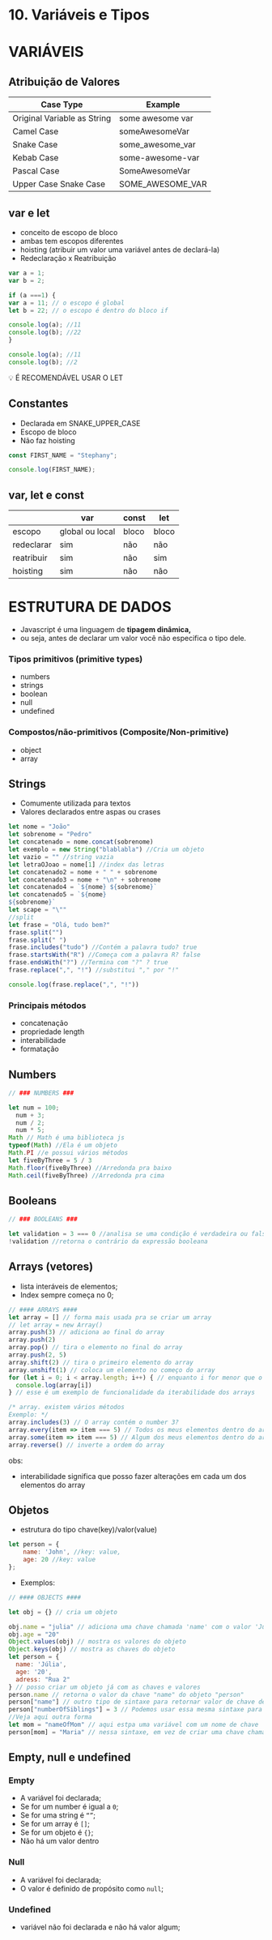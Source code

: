 # 10. Variáveis e Tipos

# VARIÁVEIS

## Atribuição de Valores

| Case Type | Example |
| --- | --- |
| Original Variable as String | some awesome var |
| Camel Case | someAwesomeVar |
| Snake Case | some_awesome_var |
| Kebab Case | some-awesome-var |
| Pascal Case | SomeAwesomeVar |
| Upper Case Snake Case | SOME_AWESOME_VAR |

## var e let

- conceito de escopo de bloco
- ambas tem escopos diferentes
- hoisting (atribuir um valor uma variável antes de declará-la)
- Redeclaração x Reatribuição

```jsx
var a = 1;
var b = 2;

if (a ===1) {
var a = 11; // o escopo é global
let b = 22; // o escopo é dentro do bloco if

console.log(a); //11
console.log(b); //22
}

console.log(a); //11
console.log(b); //2
```

<aside>
💡 É RECOMENDÁVEL USAR O LET

</aside>

## Constantes

- Declarada em SNAKE_UPPER_CASE
- Escopo de bloco
- Não faz hoisting

```jsx
const FIRST_NAME = "Stephany";

console.log(FIRST_NAME);
```

## var, let e const

|  | var | const | let |
| --- | --- | --- | --- |
| escopo | global ou local | bloco | bloco |
| redeclarar | sim | não | não |
| reatribuir | sim  | não | sim |
| hoisting | sim | não | não |

# ESTRUTURA DE DADOS

- Javascript é uma linguagem de **tipagem dinâmica,**
- ou seja, antes de declarar um valor você não especifica o tipo dele.

### Tipos primitivos (primitive types)

- numbers
- strings
- boolean
- null
- undefined

### Compostos/não-primitivos (Composite/Non-primitive)

- object
- array

## Strings

- Comumente utilizada para textos
- Valores declarados entre aspas ou crases

```jsx
let nome = "João"
let sobrenome = "Pedro"
let concatenado = nome.concat(sobrenome)
let exemplo = new String("blablabla") //Cria um objeto
let vazio = "" //string vazia
let letraOJoao = nome[1] //index das letras
let concatenado2 = nome + " " + sobrenome
let concatenado3 = nome + "\n" + sobrenome
let concatenado4 = `${nome} ${sobrenome}`
let concatenado5 = `${nome} 
${sobrenome}`
let scape = "\""
//split
let frase = "Olá, tudo bem?"
frase.split("")
frase.split(" ") 
frase.includes("tudo") //Contém a palavra tudo? true
frase.startsWith("R") //Começa com a palavra R? false
frase.endsWith("?") //Termina com "?" ? true
frase.replace(",", "!") //substitui "," por "!"

console.log(frase.replace(",", "!"))
```

### Principais métodos

- concatenação
- propriedade length
- interabilidade
- formatação

## Numbers

```jsx
// ### NUMBERS ###

let num = 100;
  num + 3; 
  num / 2;
  num * 5;
Math // Math é uma biblioteca js 
typeof(Math) //Ela é um objeto 
Math.PI //e possui vários métodos
let fiveByThree = 5 / 3
Math.floor(fiveByThree) //Arredonda pra baixo
Math.ceil(fiveByThree) //Arredonda pra cima
```

## Booleans

```jsx
// ### BOOLEANS ###

let validation = 3 === 0 //analisa se uma condição é verdadeira ou falsa
!validation //retorna o contrário da expressão booleana
```

## Arrays (vetores)

- lista interáveis de elementos;
- Index sempre começa no 0;

```jsx
// #### ARRAYS ####
let array = [] // forma mais usada pra se criar um array
// let array = new Array()
array.push(3) // adiciona ao final do array
array.push(2)
array.pop() // tira o elemento no final do array
array.push(2, 5)
array.shift(2) // tira o primeiro elemento do array
array.unshift(1) // coloca um elemento no começo do array
for (let i = 0; i < array.length; i++) { // enquanto i for menor que o número de elementos dentro do array, dê um console log no array índice i e adicione i + 1
  console.log(array[i]) 
} // esse é um exemplo de funcionalidade da iterabilidade dos arrays

/* array. existem vários métodos
Exemplo: */
array.includes(3) // O array contém o number 3?
array.every(item => item === 5) // Todos os meus elementos dentro do array são iguais a 5?
array.some(item => item === 5) // Algum dos meus elementos dentro do array é igual a 5?
array.reverse() // inverte a ordem do array
```

obs: 

- interabilidade significa que posso fazer alterações em cada um dos elementos do array

## Objetos

- estrutura do tipo chave(key)/valor(value)

```jsx
let person = {
	name: 'John', //key: value,
	age: 20 //key: value
};
```

- Exemplos:

```jsx
// #### OBJECTS ####

let obj = {} // cria um objeto

obj.name = "julia" // adiciona uma chave chamada 'name' com o valor 'Júlia'
obj.age = "20"
Object.values(obj) // mostra os valores do objeto
Object.keys(obj) // mostra as chaves do objeto
let person = {
  name: 'Júlia',
  age: '20',
  adress: "Rua 2"
} // posso criar um objeto já com as chaves e valores
person.name // retorna o valor da chave "name" do objeto "person"
person["name"] // outro tipo de sintaxe para retornar valor de chave de um objeto
person["numberOfSiblings"] = 3 // Podemos usar essa mesma sintaxe para criar chaves e valores ao nosso objeto
//Veja aqui outra forma
let mom = "nameOfMom" // aqui estpa uma variável com um nome de chave
person[mom] = "Maria" // nessa sintaxe, em vez de criar uma chave chamada "mom", na verdade irá usar o valor contido na variável para criar a chave, no caso "nameOfMom"
```

## Empty, null e undefined

### Empty

- A variável foi declarada;
- Se for um number é igual a `0`;
- Se for uma string é `“”`;
- Se for um array é `[]`;
- Se for um objeto é `{}`;
- Não há um valor dentro

### Null

- A variável foi declarada;
- O valor é definido de propósito como `null`;

### Undefined

- variável não foi declarada e não há valor algum;
